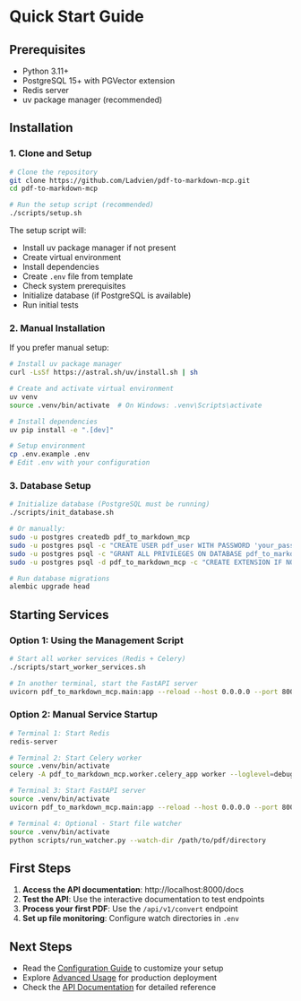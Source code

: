 # Quick Start Guide

## Prerequisites

- Python 3.11+
- PostgreSQL 15+ with PGVector extension
- Redis server
- uv package manager (recommended)

## Installation

### 1. Clone and Setup

```bash
# Clone the repository
git clone https://github.com/Ladvien/pdf-to-markdown-mcp.git
cd pdf-to-markdown-mcp

# Run the setup script (recommended)
./scripts/setup.sh
```

The setup script will:
- Install uv package manager if not present
- Create virtual environment
- Install dependencies
- Create `.env` file from template
- Check system prerequisites
- Initialize database (if PostgreSQL is available)
- Run initial tests

### 2. Manual Installation

If you prefer manual setup:

```bash
# Install uv package manager
curl -LsSf https://astral.sh/uv/install.sh | sh

# Create and activate virtual environment
uv venv
source .venv/bin/activate  # On Windows: .venv\Scripts\activate

# Install dependencies
uv pip install -e ".[dev]"

# Setup environment
cp .env.example .env
# Edit .env with your configuration
```

### 3. Database Setup

```bash
# Initialize database (PostgreSQL must be running)
./scripts/init_database.sh

# Or manually:
sudo -u postgres createdb pdf_to_markdown_mcp
sudo -u postgres psql -c "CREATE USER pdf_user WITH PASSWORD 'your_password';"
sudo -u postgres psql -c "GRANT ALL PRIVILEGES ON DATABASE pdf_to_markdown_mcp TO pdf_user;"
sudo -u postgres psql -d pdf_to_markdown_mcp -c "CREATE EXTENSION IF NOT EXISTS vector;"

# Run database migrations
alembic upgrade head
```

## Starting Services

### Option 1: Using the Management Script

```bash
# Start all worker services (Redis + Celery)
./scripts/start_worker_services.sh

# In another terminal, start the FastAPI server
uvicorn pdf_to_markdown_mcp.main:app --reload --host 0.0.0.0 --port 8000
```

### Option 2: Manual Service Startup

```bash
# Terminal 1: Start Redis
redis-server

# Terminal 2: Start Celery worker
source .venv/bin/activate
celery -A pdf_to_markdown_mcp.worker.celery_app worker --loglevel=debug

# Terminal 3: Start FastAPI server
source .venv/bin/activate
uvicorn pdf_to_markdown_mcp.main:app --reload --host 0.0.0.0 --port 8000

# Terminal 4: Optional - Start file watcher
source .venv/bin/activate
python scripts/run_watcher.py --watch-dir /path/to/pdf/directory
```

## First Steps

1. **Access the API documentation**: http://localhost:8000/docs
2. **Test the API**: Use the interactive documentation to test endpoints
3. **Process your first PDF**: Use the `/api/v1/convert` endpoint
4. **Set up file monitoring**: Configure watch directories in `.env`

## Next Steps

- Read the [Configuration Guide](config.md) to customize your setup
- Explore [Advanced Usage](advanced_usage.md) for production deployment
- Check the [API Documentation](../apidocs/index.html) for detailed reference
